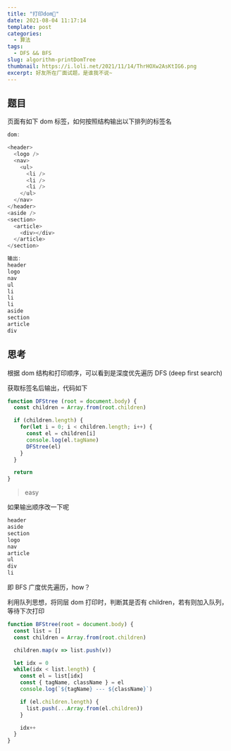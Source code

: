 ```yaml
---
title: "打印dom🌲"
date: 2021-08-04 11:17:14
template: post
categories:
  - 算法
tags: 
  - DFS && BFS
slug: algorithm-printDomTree
thumbnail: https://i.loli.net/2021/11/14/ThrHOXw2AsKtIG6.png
excerpt: 好友所在厂面试题，是谁我不说~
---
```


## 题目

页面有如下 dom 标签，如何按照结构输出以下排列的标签名

```js
dom: 

<header>
  <logo />
  <nav>
    <ul>
      <li />
      <li />
      <li />
    </ul>
  </nav>
</header>
<aside />
<section>
  <article>
    <div></div>
  </article>
</section>

输出: 
header
logo
nav
ul
li
li
li
aside
section
article
div
```

## 思考

根据 dom 结构和打印顺序，可以看到是深度优先遍历 DFS (deep first search)

获取标签名后输出，代码如下

```js
function DFStree (root = document.body) {
  const children = Array.from(root.children)

  if (children.length) {
    for(let i = 0; i < children.length; i++) {
      const el = children[i]
      console.log(el.tagName)
      DFStree(el)
    }
  }

  return
}
```

> easy

如果输出顺序改一下呢

```js
header
aside
section
logo
nav
article
ul
div
li
```

即 BFS 广度优先遍历，how？

利用队列思想，将同层 dom 打印时，判断其是否有 children，若有则加入队列，等待下次打印

```js
function BFStree(root = document.body) {
  const list = []
  const children = Array.from(root.children)

  children.map(v => list.push(v))

  let idx = 0
  while(idx < list.length) {
    const el = list[idx]
    const { tagName, className } = el
    console.log(`${tagName} --- ${className}`)

    if (el.children.length) {
      list.push(...Array.from(el.children))
    }

    idx++
  }
}
```